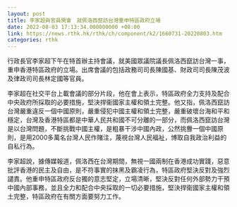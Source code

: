 ```yaml
---
layout: post
title: 李家超與官員開會　就佩洛西竄訪台灣重申特區政府立場
date: 2022-08-03 17:13:34.000000000 +08:00
link: https://news.rthk.hk/rthk/ch/component/k2/1660731-20220803.htm
categories: rthk
---
```


行政長官李家超下午在特首辦主持會議，就美國眾議院議長佩洛西竄訪台灣一事，重申香港特區政府的立場。出席會議的包括政務司司長陳國基、財政司司長陳茂波及律政司司長林定國等官員。

李家超在社交平台上載會議的部分片段，他在會上表示，特區政府全力支持及配合中央政府所採取的必要措施，堅決捍衞國家主權和領土完整。他又指，佩洛西竄訪台灣嚴重違反一個中國原則，嚴重侵犯中國主權和領土完整，嚴重破壞台海和平和穩定，台灣及香港特區都是中華人民共和國不可分離的一部分，而佩洛西竄訪台灣是以台灣問題，不斷挑戰中國主權，是粗暴干涉中國內政，公然挑釁一個中國原則，是用2000多萬名台灣人民作賭注，蔑視台灣人民福祉，博取自我政治利益的自私行為。

李家超說，據傳媒報道，佩洛西在台灣期間，無視一國兩制在香港成功實踐，惡意批評香港的民主及自由，是不符事實的抹黑及霸凌行為，特區政府堅決反對及強烈譴責。他重申特區政府反台獨的意志堅定，立場清晰，堅決反對任何外部勢力干預中國內部事務，並且全力和配合中央採取的一切必要措施，堅決捍衞國家主權和領土完整，特區政府在有關方面要努力工作。
